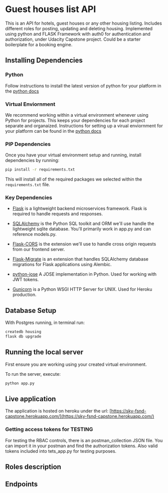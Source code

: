 # Guest houses list API

This is an API for hotels, guest houses or any other housing listing. Includes different roles for posting, updating and deleting housing. Implemented using python and FLASK Framework with auth0 for authentication and authorization, under Udacity Capstone project. Could be a starter boilerplate for a booking engine.

## Installing Dependencies

### Python

Follow instructions to install the latest version of python for your platform in the [python docs](https://docs.python.org/3/using/unix.html#getting-and-installing-the-latest-version-of-python)

### Virtual Enviornment

We recommend working within a virtual environment whenever using Python for projects. This keeps your dependencies for each project separate and organaized. Instructions for setting up a virual enviornment for your platform can be found in the [python docs](https://packaging.python.org/guides/installing-using-pip-and-virtual-environments/)

### PIP Dependencies

Once you have your virtual environment setup and running, install dependencies by running:

```bash
pip install -r requirements.txt
```

This will install all of the required packages we selected within the `requirements.txt` file.

### Key Dependencies

- [Flask](http://flask.pocoo.org/)  is a lightweight backend microservices framework. Flask is required to handle requests and responses.

- [SQLAlchemy](https://www.sqlalchemy.org/) is the Python SQL toolkit and ORM we'll use handle the lightweight sqlite database. You'll primarily work in app.py and can reference models.py.

- [Flask-CORS](https://flask-cors.readthedocs.io/en/latest/#) is the extension we'll use to handle cross origin requests from our frontend server.

- [Flask-Migrate](https://flask-migrate.readthedocs.io/en/latest/) is an extension that handles SQLAlchemy database migrations for Flask applications using Alembic.

- [python-jose](https://pypi.org/project/python-jose/) A JOSE implementation in Python. Used for working with JWT tokens.

- [Gunicorn](https://gunicorn.org/) is a Python WSGI HTTP Server for UNIX. Used for Heroku production.

## Database Setup
With Postgres running, in terminal run:
```bash
createdb housing
flask db upgrade
```

## Running the local server

First ensure you are working using your created virtual environment.

To run the server, execute:

```bash
python app.py
```

## Live application
The application is hosted on heroku under the url:
[https://sky-fsnd-capstone.herokuapp.com/](https://sky-fsnd-capstone.herokuapp.com/)

### Getting access tokens for TESTING

For testing the RBAC controls, there is  an postman_collection JSON file. You can import it in your postman and find the authorization tokens. Also valid tokens included into tets_app.py for testing purposes.

## Roles description


## Endpoints
